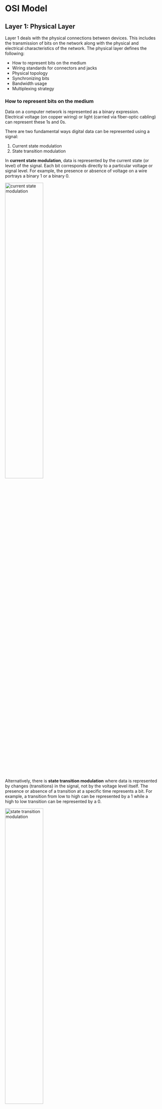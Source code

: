 
# OSI Model
## Layer 1: Physical Layer
Layer 1 deals with the physical connections between devices. This includes the transmission of bits on the network along with the physical and electrical characteristics of the network. The physical layer defines the following: 

* How to represent bits on the medium
* Wiring standards for connectors and jacks
* Physical topology
* Synchronizing bits
* Bandwidth usage
* Multiplexing strategy
  
### How to represent bits on the medium
Data on a computer network is represented as a binary expression. Electrical voltage (on copper wiring) or light (carried via fiber-optic cabling) can represent these 1s and 0s. 

There are two fundamental ways digital data can be represented using a signal:
1. Current state modulation
2. State transition modulation

In **current state modulation**, data is represented by the current state (or level) of the signal. Each bit corresponds directly to a particular voltage or signal level. For example, the presence or absence of voltage on a wire portrays a binary 1 or a binary 0.

<img src="images/csm.png" alt="current state modulation" width="50%"/>  

Alternatively, there is **state transition modulation** where data is represented by changes (transitions) in the signal, not by the voltage level itself. The presence or absence of a transition at a specific time represents a bit. For example, a transition from low to high can be represented by a 1 while a high to low transition can be represented by a 0. 

<img src="images/stm.png" alt="state transition modulation" width="50%"/>

### Synchronizing bits
For two networked devices to successfully communicate at the physical layer, they must agree on when one bit stops and another bit starts. Specifically, the devices need a method to
synchronize the bits. Two basic approaches to bit synchronization are asynchronous and synchronous synchronization: 
* **Asynchronous**: With this approach, a sender states that it is about to start transmitting by sending a start bit to the receiver. When the receiver sees this, it starts its own internal clock to measure the next bits. After the sender transmits its data, it sends a stop bit to say that it has finished its transmission. 
* **Synchronous**: This approach synchronizes the internal clocks of the sender and the receiver to ensure that they agree on when bits begin and end. A common approach to make this synchronization happen is to use an external clock (for example, a clock provided by a service provider). The sender and receiver then reference this external clock.

### Bandwidth usage
The two fundamental approaches to bandwidth usage on a network are broadband and baseband: 
* **Broadband**: Broadband technologies divide the bandwidth available on a medium (for example, copper or fiber-optic cabling) into different channels. A sender can then transmit different communication streams over the various channels. For example, consider frequency-division multiplexing (FDM) used by a cable modem. Specifically, a cable modem uses certain ranges of frequencies on the cable coming into your home from the local cable company to carry incoming data, another range of frequencies for outgoing data, and several other frequency ranges for various TV stations. 
* **Baseband**: Baseband technologies use all the available frequencies on a medium to send data. Ethernet is an example of a networking technology that uses baseband.

### Multiplexing strategy
Multiplexing allows multiple communications sessions to share the same physical medium. Cable TV for example, allows you to receive multiple channels over a single physical medium (ie. a coaxial cable plugged into the back of your television). Here are some of the most common approaches to multiplexing: 
* **Time-division multiplexing (TDM)**: TDM supports different communication sessions (for example, different telephone conversations in a telephony network) on the same physical medium by causing the sessions to take turns. For a brief period, defined as a time slot, data from the first session is sent, followed by data from the second session. This continues until all sessions have had a turn, and the process repeats. 
* **Statistical time-division multiplexing (StatTDM)**: A downside to TDM is that each communication session receives its own time slot, even if one of the sessions does not have any data to send at the moment. To make more efficient use of available bandwidth, StatTDM dynamically assigns time slots to communications sessions on an as-needed basis.
* **Frequency-division multiplexing (FDM)**: FDM divides a medium’s frequency range into channels, and different communication sessions send their data over different channels. As previously described, this approach to bandwidth usage is called broadband.
* **Orthogonal frequency-division multiplexing (OFDM)**: OFDM encodes digital data onto multiple carrier frequencies. OFDM is very popular today and is used in wideband digital communication. This makes OFDM useful in applications such as digital television and audio broadcasting, DSL Internet access, wireless networks, powerline networks, and 4G/5G mobile communications. 
* **Orthogonal frequency-division multiple access (OFDMA)**: OFDMA is a multiuser version of the popular OFDM digital modulation scheme. It divides a wireless channel into subchannels to allow simultaneous data transmission from multiple users, enhancing network efficiency and reducing latency. Examples of devices defined by physical layer standards include legacy hubs, wireless access points, and network cabling.


## Layer 2: The Data Link Layer
The data link layer is concerned with the following:
* Packaging data into frames and transmitting those frames on the network
* Ensuring that frames do not exceed the maximum transmission unit (MTU) of the physical media
* Performing error detection/correction
* Uniquely finding network devices with addresses 
* Handling flow control

In fact, the data link layer is distinct from the other layers in that it has two sublayers: MAC and LLC
### MAC
Characteristics of the Media Access Control (MAC) sublayer of the data link layer include the following:
* **Physical addressing**: A common example of a Layer 2 address is a MAC address, which is a 48-bit address assigned to a device’s network interface card (NIC). The first 24 bits of the 48-bit address are the vendor code. The last 24 bits of a MAC address are assigned by the manufacturer, and they act as a serial number for the device. No two MAC addresses in the world should have the same value.
* **Logical topology**: Layer 2 devices view a network as a logical (as opposed to physical) topology.
* **Method of transmitting on the media**: With several devices connected to a network, there needs to be some strategy for deciding when a device sends on the media. Otherwise, multiple devices might send at the same time and interfere with one another’s transmissions.

### Logical Link Control
Characteristics of the Logical Link Control (LLC) sublayer of the data link layer include the following:
* **Connection services**: When a device on a network receives a message from another device on the network, that recipient device can give feedback to the sender in the form of an acknowledgment message. The two main functions provided by these acknowledgment messages are as follows: 
  * **Flow control**: Limits the amount of data a sender can send at one time; this prevents the sender from overwhelming the receiver with too much information.
  * **Error control**: Allows the recipient of data to let the sender know whether the expected data frame was not received or whether it was received but is corrupted. The recipient figures out whether the data frame is corrupt by mathematically calculating a checksum of the data received. If the calculated checksum does not match the checksum received with the data frame, the recipient of the data draws the conclusion that the data frame is corrupted and can then notify the sender via an acknowledgment message.
  
* **Synchronizing transmissions**: Senders and receivers of data frames need to coordinate when a data frame is being transmitted and should be received. The three methods of performing this synchronization are detailed here: 
  * **Isochronous**: With isochronous transmission, network devices look to a common device in the network as a clock source, which creates fixed-length time slots. Network devices can determine how much free space, if any, is available within a time slot and then insert data into an available time slot. A time slot can accommodate more than one data frame. Isochronous transmission does not need to provide clocking at the beginning of a data string (as does synchronous transmission) or for every data frame (as does asynchronous transmission). As a result, isochronous transmission uses little overhead compared to asynchronous or synchronous transmission methods. 
  
  * **Asynchronous**: With asynchronous transmission, network devices reference their own internal clocks, and network devices do not need to synchronize their clocks. Instead, the sender places a start bit at the beginning of each data frame and a stop bit at the end of each data frame. These start and stop bits tell the receiver when to monitor the medium for the presence of bits. An additional bit, called the parity bit, might also be added to the end of each byte in a frame to detect an error in the frame.

  * **Synchronous**: With synchronous transmission, two network devices that want to communicate between themselves must agree on a clocking method to show the beginning and ending of data frames. One approach to providing this clocking is to use a separate communications channel over which a clock signal is sent. Another approach relies on specific bit combinations or control characters to indicate the beginning of a frame or a byte of data. Like asynchronous transmissions, synchronous transmissions can perform error detection. However, rather than using parity bits, synchronous communication runs a mathematical algorithm on the data to create a cyclic redundancy check (CRC). If the sender and the receiver calculate the same CRC value for the same chunk of data, the receiver can conclude that the data was not corrupted during transmission
  
## Layer 3: The Network Layer


